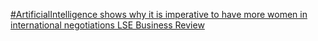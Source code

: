 [#ArtificialIntelligence shows why it is imperative to have more women in international negotiations   LSE Business Review](https://qi.tc/qi/110667)